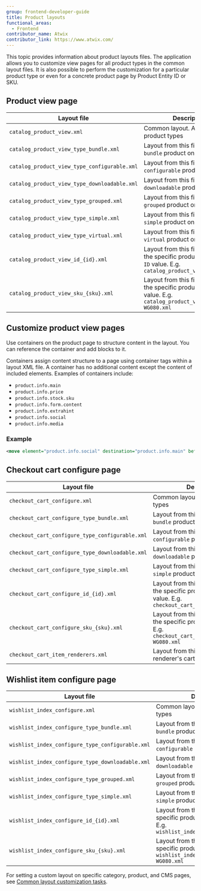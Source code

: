 ```yaml
---
group: frontend-developer-guide
title: Product layouts
functional_areas:
  - Frontend
contributor_name: Atwix
contributor_link: https://www.atwix.com/
---
```


This topic provides information about product layouts files. The application allows you to customize view pages for all product types in the common layout files. It is also possible to perform the customization for a particular product type or even for a concrete product page by Product Entity ID or SKU.

## Product view page

Layout file | Description
--- | ---
`catalog_product_view.xml` | Common layout. Affects all product types
`catalog_product_view_type_bundle.xml` | Layout from this file is applied to `bundle` product only
`catalog_product_view_type_configurable.xml` | Layout from this file is applied to `configurable` product only
`catalog_product_view_type_downloadable.xml` | Layout from this file is applied to `downloadable` product only
`catalog_product_view_type_grouped.xml` | Layout from this file is applied to `grouped` product only
`catalog_product_view_type_simple.xml` | Layout from this file is applied to `simple` product only
`catalog_product_view_type_virtual.xml` | Layout from this file is applied to `virtual` product only
`catalog_product_view_id_{id}.xml` | Layout from this file is applied to the specific product by `Entity ID` value. E.g. `catalog_product_view_id_45.xml`
`catalog_product_view_sku_{sku}.xml` | Layout from this file is applied to the specific product by `SKU` value. E.g. `catalog_product_view_sku_24-WG080.xml`

## Customize product view pages

Use containers on the product page to structure content in the layout. You can reference the container and add blocks to it.

Containers assign content structure to a page using container tags within a layout XML file. A container has no additional content except the content of included elements. Examples of containers include:

*  `product.info.main`
*  `product.info.price`
*  `product.info.stock.sku`
*  `product.info.form.content`
*  `product.info.extrahint`
*  `product.info.social`
*  `product.info.media`

### Example

```xml
<move element="product.info.social" destination="product.info.main" before="product.info.price"/>
```

## Checkout cart configure page

Layout file | Description
--- | ---
`checkout_cart_configure.xml` | Common layout. Affects all product types
`checkout_cart_configure_type_bundle.xml` | Layout from this file is applied to `bundle` product only
`checkout_cart_configure_type_configurable.xml` | Layout from this file is applied to `configurable` product only
`checkout_cart_configure_type_downloadable.xml` | Layout from this file is applied to `downloadable` product only
`checkout_cart_configure_type_simple.xml` | Layout from this file is applied to `simple` product only
`checkout_cart_configure_id_{id}.xml` | Layout from this file is applied to the specific product by `Entity ID` value. E.g. `checkout_cart_configure_id_45.xml`
`checkout_cart_configure_sku_{sku}.xml` | Layout from this file is applied to the specific product by `SKU` value. E.g. `checkout_cart_configure_sku_24-WG080.xml`
`checkout_cart_item_renderers.xml` | Layout from this file is applied to renderer's cart page items

## Wishlist item configure page

Layout file | Description
--- | ---
`wishlist_index_configure.xml` | Common layout. Affects all product types
`wishlist_index_configure_type_bundle.xml` | Layout from this file is applied to `bundle` product only
`wishlist_index_configure_type_configurable.xml` | Layout from this file is applied to `configurable` product only
`wishlist_index_configure_type_downloadable.xml` | Layout from this file is applied to `downloadable` product only
`wishlist_index_configure_type_grouped.xml` | Layout from this file is applied to `grouped` product only
`wishlist_index_configure_type_simple.xml` | Layout from this file is applied to `simple` product only
`wishlist_index_configure_id_{id}.xml` | Layout from this file is applied to the specific product by `Entity ID` value. E.g. `wishlist_index_configure_id_45.xml`
`wishlist_index_configure_sku_{sku}.xml` | Layout from this file is applied to the specific product by `SKU` value. E.g. `wishlist_index_configure_sku_24-WG080.xml`

For setting a custom layout on specific category, product, and CMS pages, see [Common layout customization tasks](xml-manage.md).

